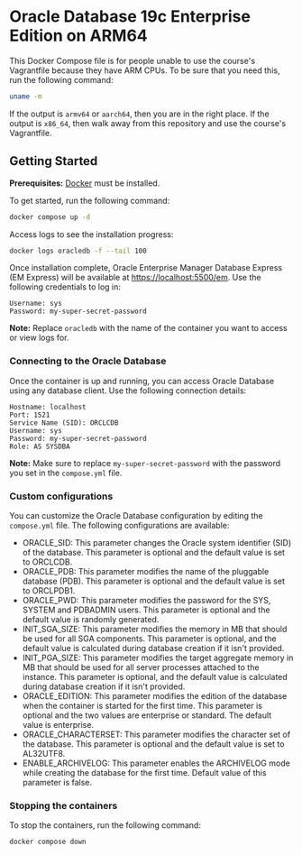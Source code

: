 # Oracle Database 19c Enterprise Edition on ARM64

This Docker Compose file is for people unable to use the course's Vagrantfile because they have ARM CPUs. To be sure that you need this, run the following command:

```bash
uname -m
```

If the output is `armv64` or `aarch64`, then you are in the right place. If the output is `x86_64`, then walk away from this repository and use the course's Vagrantfile.

## Getting Started

**Prerequisites:** [Docker](https://www.docker.com/get-started) must be installed.

To get started, run the following command:

```bash
docker compose up -d
```

Access logs to see the installation progress:

```bash
docker logs oracledb -f --tail 100
```

Once installation complete, Oracle Enterprise Manager Database Express (EM Express) will be available at <https://localhost:5500/em>. Use the following credentials to log in:

```
Username: sys
Password: my-super-secret-password
```

**Note:** Replace `oracledb` with the name of the container you want to access or view logs for.

### Connecting to the Oracle Database

Once the container is up and running, you can access Oracle Database using any database client. Use the following connection details:

```
Hostname: localhost
Port: 1521
Service Name (SID): ORCLCDB
Username: sys
Password: my-super-secret-password
Role: AS SYSDBA
```

**Note:** Make sure to replace `my-super-secret-password` with the password you set in the `compose.yml` file.

### Custom configurations

You can customize the Oracle Database configuration by editing the `compose.yml` file. The following configurations are available:

- ORACLE_SID: This parameter changes the Oracle system identifier (SID) of the database. This parameter is optional and the default value is set to ORCLCDB.
- ORACLE_PDB: This parameter modifies the name of the pluggable database (PDB). This parameter is optional and the default value is set to ORCLPDB1.
- ORACLE_PWD: This parameter modifies the password for the SYS, SYSTEM and PDBADMIN users. This parameter is optional and the default value is randomly generated.
- INIT_SGA_SIZE: This parameter modifies the memory in MB that should be used for all SGA components. This parameter is optional, and the default value is calculated during database creation if it isn't provided.
- INIT_PGA_SIZE: This parameter modifies the target aggregate memory in MB that should be used for all server processes attached to the instance. This parameter is optional, and the default value is calculated during database creation if it isn't provided.
- ORACLE_EDITION: This parameter modifies the edition of the database when the container is started for the first time. This parameter is optional and the two values are enterprise or standard. The default value is enterprise.
- ORACLE_CHARACTERSET: This parameter modifies the character set of the database. This parameter is optional and the default value is set to AL32UTF8.
- ENABLE_ARCHIVELOG: This parameter enables the ARCHIVELOG mode while creating the database for the first time. Default value of this parameter is false.

### Stopping the containers

To stop the containers, run the following command:

```bash
docker compose down
```
